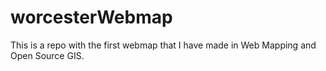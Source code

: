 # worcesterWebmap
This is a repo with the first webmap that I have made in Web Mapping and Open Source GIS.
